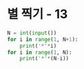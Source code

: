 # 별 찍기 - 13

```python
N = int(input())
for i in range(1, N+1):
    print('*'*i)
for i in range(1, N):
    print('*'*(N-i))
```

